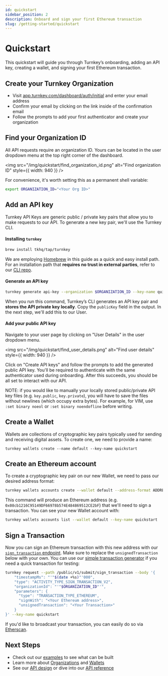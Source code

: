 ```yaml
---
id: quickstart
sidebar_position: 2
description: Onboard and sign your first Ethereum transaction
slug: /getting-started/quickstart
---
```


# Quickstart

This quickstart will guide you through Turnkey’s onboarding, adding an API key, creating a wallet, and signing your first Ethereum transaction.

## Create your Turnkey Organization

- Visit [app.turnkey.com/dashboard/auth/initial](https://app.turnkey.com/dashboard/auth/initial) and enter your email address
- Confirm your email by clicking on the link inside of the confirmation email
- Follow the prompts to add your first authenticator and create your organization

## Find your Organization ID

All API requests require an organization ID. Yours can be located in the user dropdown menu at the top right corner of the dashboard.

<img
src="/img/quickstart/find_organization_id.png"
alt="Find organization ID"
style={{ width: 940 }}
/>

For convenience, it's worth setting this as a permanent shell variable:

```sh
export ORGANIZATION_ID="<Your Org ID>"
```

## Add an API key

Turnkey API Keys are generic public / private key pairs that allow you to make requests to our API. To generate a new key pair, we'll use the Turnkey CLI.

#### Installing `turnkey`

```sh
brew install tkhq/tap/turnkey
```

We are employing [Homebrew](https://brew.sh/) in this guide as a quick and easy install path. For an installation path that **requires no trust in external parties**, refer to our [CLI repo](https://github.com/tkhq/tkcli).

#### Generate an API key

```sh
turnkey generate api-key --organization $ORGANIZATION_ID --key-name quickstart
```

When you run this command, Turnkey’s CLI generates an API key pair and **stores the API private key locally**. Copy the `publicKey` field in the output. In the next step, we'll add this to our User.

#### Add your public API key

Navigate to your user page by clicking on "User Details" in the user dropdown menu.

<img
src="/img/quickstart/find_user_details.png"
alt="Find user details"
style={{ width: 940 }}
/>

Click on "Create API keys" and follow the prompts to add the generated public API key. You'll be required to authenticate with the same authenticator used during onboarding. After this succeeds, you should be all set to interact with our API.

NOTE: if you would like to manually your locally stored public/private API key files (e.g. `key.public`, `key.private`), you will have to save the files without newlines (which occupy extra bytes). For example, for VIM, use `:set binary noeol` or `:set binary noendofline` before writing.

## Create a Wallet

Wallets are collections of cryptographic key pairs typically used for sending and receiving digital assets. To create one, we need to provide a name:

```sj
turnkey wallets create --name default --key-name quickstart
```

## Create an Ethereum account

To create a cryptographic key pair on our new Wallet, we need to pass our desired address format:

```sh
turnkey wallets accounts create --wallet default --address-format ADDRESS_FORMAT_ETHEREUM --key-name quickstart
```

This command will produce an Ethereum address (e.g. `0x08cb1216C95149DF66978b574E484869512CE2bF`) that we'll need to sign a transaction. You can see your new Wallet account with:

```sh
turnkey wallets accounts list --wallet default --key-name quickstart
```

## Sign a Transaction

Now you can sign an Ethereum transaction with this new address with our [`sign_transaction` endpoint](https://docs.turnkey.com/api#tag/Signers/operation/SignTransaction). Make sure to replace the `unsignedTransaction` below with your own. You can use our [simple transaction generator](https://build.tx.xyz) if you need a quick transaction for testing:

```sh
turnkey request --path /public/v1/submit/sign_transaction --body '{
    "timestampMs": "'"$(date +%s)"'000",
    "type": "ACTIVITY_TYPE_SIGN_TRANSACTION_V2",
    "organizationId": "'"$ORGANIZATION_ID"'",
    "parameters": {
      "type": "TRANSACTION_TYPE_ETHEREUM",
      "signWith": "<Your Ethereum address>",
      "unsignedTransaction": "<Your Transaction>"
    }
}' --key-name quickstart
```

If you'd like to broadcast your transaction, you can easily do so via [Etherscan](https://etherscan.io/pushTx).

## Next Steps

- Check out our [examples](/getting-started/examples) to see what can be built
- Learn more about [Organizations](/concepts/organizations) and [Wallets](/concepts/wallets)
- See our [API design](/api-overview/intro) or dive into our [API reference](/api)
